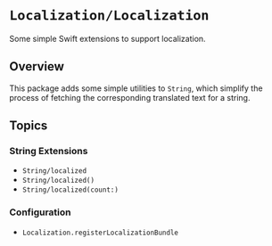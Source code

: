 # ``Localization/Localization``

Some simple Swift extensions to support localization.

## Overview

This package adds some simple utilities to ``String``, which simplify the process
of fetching the corresponding translated text for a string.

## Topics

### String Extensions

- ``String/localized``
- ``String/localized()``
- ``String/localized(count:)``

### Configuration

- ``Localization.registerLocalizationBundle``

